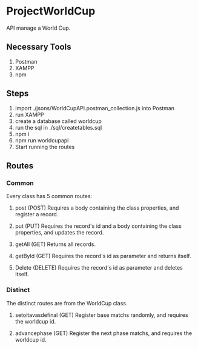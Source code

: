 # ProjectWorldCup
API manage a World Cup.

## Necessary Tools
1. Postman
2. XAMPP
3. npm
## Steps
1. import ./jsons/WorldCupAPI.postman_collection.js into Postman
2. run XAMPP
3. create a database called worldcup
4. run the sql in ./sql/createtables.sql
5. npm i
6. npm run worldcupapi
7. Start running the routes

## Routes
### Common
Every class has 5 common routes:

1. post (POST)
    Requires a body containing the class properties, and register a record.

2. put (PUT)
    Requires the record's id and a body containing the class properties, and updates the record.

3. getAll (GET)
    Returns all records.

4. getById (GET)
    Requires the record's id as parameter and returns itself.

5. Delete (DELETE)
    Requires the record's id as parameter and deletes itself.

### Distinct 
The distinct routes are from the WorldCup class.

1. setoitavasdefinal (GET)
    Register base matchs randomly, and requires the worldcup id.

1. advancephase (GET)
    Register the next phase matchs, and requires the worldcup id.


